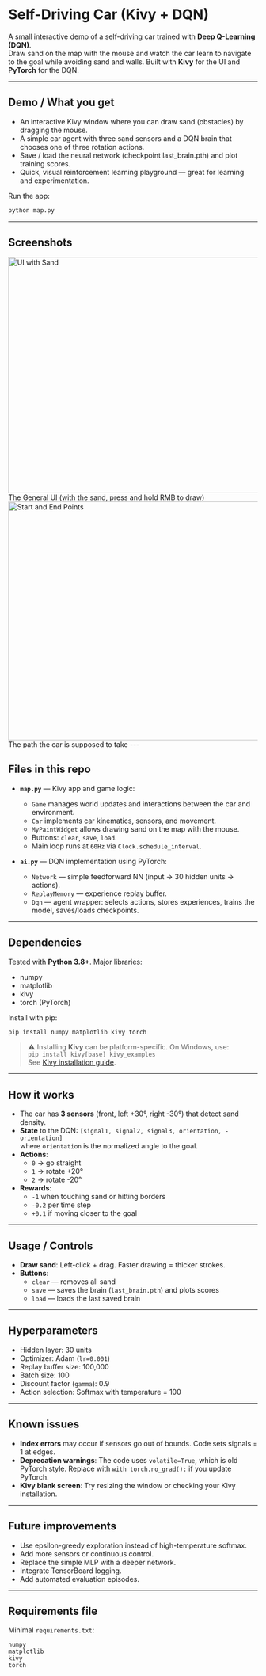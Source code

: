 # Self-Driving Car (Kivy + DQN)

A small interactive demo of a self-driving car trained with **Deep Q-Learning (DQN)**.  
Draw sand on the map with the mouse and watch the car learn to navigate to the goal while avoiding sand and walls. Built with **Kivy** for the UI and **PyTorch** for the DQN.

---

## Demo / What you get
- An interactive Kivy window where you can draw sand (obstacles) by dragging the mouse.
- A simple car agent with three sand sensors and a DQN brain that chooses one of three rotation actions.
- Save / load the neural network (checkpoint last_brain.pth) and plot training scores.
- Quick, visual reinforcement learning playground — great for learning and experimentation.

Run the app:

```bash
python map.py
```

---

## Screenshots

<img width="599.25" height="476.25" alt="UI with Sand" src="https://github.com/user-attachments/assets/06d6f127-73de-4f9e-bb43-3074e56bca4f" />
The General UI (with the sand, press and hold RMB to draw)

<img width="633.75" height="482.25" alt="Start and End Points" src="https://github.com/user-attachments/assets/dab2834b-bccd-4c24-ab07-9fb36ab1b64e" />
The path the car is supposed to take
---

## Files in this repo

- **`map.py`** — Kivy app and game logic:
  - `Game` manages world updates and interactions between the car and environment.
  - `Car` implements car kinematics, sensors, and movement.
  - `MyPaintWidget` allows drawing sand on the map with the mouse.
  - Buttons: `clear`, `save`, `load`.
  - Main loop runs at `60Hz` via `Clock.schedule_interval`.

- **`ai.py`** — DQN implementation using PyTorch:
  - `Network` — simple feedforward NN (input → 30 hidden units → actions).
  - `ReplayMemory` — experience replay buffer.
  - `Dqn` — agent wrapper: selects actions, stores experiences, trains the model, saves/loads checkpoints.

---

## Dependencies

Tested with **Python 3.8+**. Major libraries:

- numpy  
- matplotlib  
- kivy  
- torch (PyTorch)

Install with pip:

```bash
pip install numpy matplotlib kivy torch
```

> ⚠️ Installing **Kivy** can be platform-specific. On Windows, use:  
> `pip install kivy[base] kivy_examples`  
> See [Kivy installation guide](https://kivy.org/doc/stable/gettingstarted/installation.html).

---

## How it works

- The car has **3 sensors** (front, left +30°, right -30°) that detect sand density.
- **State** to the DQN: `[signal1, signal2, signal3, orientation, -orientation]`  
  where `orientation` is the normalized angle to the goal.
- **Actions**:  
  - `0` → go straight  
  - `1` → rotate +20°  
  - `2` → rotate -20°
- **Rewards**:
  - `-1` when touching sand or hitting borders  
  - `-0.2` per time step  
  - `+0.1` if moving closer to the goal

---

## Usage / Controls

- **Draw sand**: Left-click + drag. Faster drawing = thicker strokes.  
- **Buttons**:
  - `clear` — removes all sand
  - `save` — saves the brain (`last_brain.pth`) and plots scores
  - `load` — loads the last saved brain

---

## Hyperparameters

- Hidden layer: 30 units  
- Optimizer: Adam (`lr=0.001`)  
- Replay buffer size: 100,000  
- Batch size: 100  
- Discount factor (`gamma`): 0.9  
- Action selection: Softmax with temperature = 100  

---

## Known issues

- **Index errors** may occur if sensors go out of bounds. Code sets signals = 1 at edges.  
- **Deprecation warnings**: The code uses `volatile=True`, which is old PyTorch style. Replace with `with torch.no_grad():` if you update PyTorch.  
- **Kivy blank screen**: Try resizing the window or checking your Kivy installation.  

---

## Future improvements

- Use epsilon-greedy exploration instead of high-temperature softmax.  
- Add more sensors or continuous control.  
- Replace the simple MLP with a deeper network.  
- Integrate TensorBoard logging.  
- Add automated evaluation episodes.  

---

## Requirements file

Minimal `requirements.txt`:

```
numpy
matplotlib
kivy
torch
```



